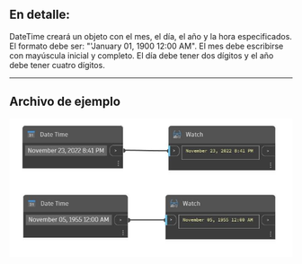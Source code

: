 ## En detalle:
DateTime creará un objeto con el mes, el día, el año y la hora especificados. El formato debe ser: "'January 01, 1900 12:00 AM". El mes debe escribirse con mayúscula inicial y completo. El día debe tener dos dígitos y el año debe tener cuatro dígitos.
___
## Archivo de ejemplo

![Date Time](./CoreNodeModels.Input.DateTime_img.jpg)


